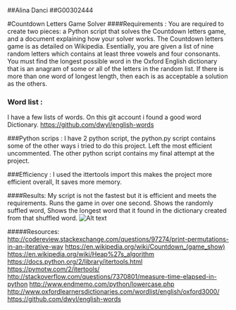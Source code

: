 ##Alina Danci
##G00302444

#Countdown Letters Game Solver
####Requirements :
You are required to create two pieces: a Python script that solves the Countdown letters game, and a document explaining how your solver works. The Countdown letters game is as detailed on Wikipedia. Esentially, you are given a list of nine random letters which contains at least three vowels and four consonants. You must find the longest possible word in the Oxford English dictionary that is an anagram of some or all of the letters in the random list. If there is more than one word of longest length, then each is as acceptable a solution as the others.

### Word list :
I have a few lists of words.
On this git account i found a good word Dictionary.
https://github.com/dwyl/english-words

###Python scrips :
I have 2 python script, the python.py script contains some of the other ways i tried to do this project. Left the most efficient uncommented.
The other python script contains my final attempt at the project. 

###Efficiency :
I used the ittertools import this makes the project more efficient overall, It saves more memory.

####Results:
My script is not the fastest but it is efficient and meets the requirements.
Runs the game in over one second.
Shows the randomly suffled word,
Shows the longest word that it found in the dictionary created from that shuffled word.
![Alt text](http://i.imgur.com/vjURkNt.jpg?1 "Countdown Game")

#####Resources:
http://codereview.stackexchange.com/questions/97274/print-permutations-in-an-iterative-way
https://en.wikipedia.org/wiki/Countdown_(game_show)
https://en.wikipedia.org/wiki/Heap%27s_algorithm
https://docs.python.org/2/library/itertools.html
https://pymotw.com/2/itertools/
http://stackoverflow.com/questions/7370801/measure-time-elapsed-in-python
http://www.endmemo.com/python/lowercase.php
http://www.oxfordlearnersdictionaries.com/wordlist/english/oxford3000/
https://github.com/dwyl/english-words

